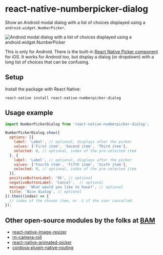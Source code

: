 # react-native-numberpicker-dialog

Show an Android modal dialog with a list of choices displayed using a `android.widget.NumberPicker`.

![Android modal dialog with a list of choices displayed using a `android.widget.NumberPicker`](docs/preview.png)

This is only for Android. There is the built-in [React Native Picker component](https://facebook.github.io/react-native/docs/picker.html) for iOS. It works for Android too, but display a dialog (or dropdown) with a long list of choices that can be confusing.

## Setup

Install the package with React Native:
```
react-native install react-native-numberpicker-dialog
```

## Usage example

```javascript
import NumberPickerDialog from 'react-native-numberpicker-dialog';

NumberPickerDialog.show({
  options: [{
    label: 'Label', // optional, displays after the picker
    values: ['First item', 'Second item', 'Third item'],
    selected: 0, // optional, index of the pre-selected item
  }, {
    label: 'Label', // optional, displays after the picker
    values: ['Fourth item', 'Fifth item', 'Sixth item'],
    selected: 0, // optional, index of the pre-selected item
  }],
  positiveButtonLabel: 'Ok', // optional
  negativeButtonLabel: 'Cancel',  // optional
  message: 'What would you like to have?', // optional
  title: 'Nice dialog', // optional
}).then((index) => {
  // index of the chosen item, or -1 if the user cancelled.
});
```

## Other open-source modules by the folks at [BAM](http://github.com/bamlab)

 * [react-native-image-resizer](https://github.com/bamlab/react-native-image-resizer)
 * [rn-camera-roll](https://github.com/bamlab/rn-camera-roll)
 * [react-native-animated-picker](https://github.com/bamlab/react-native-animated-picker)
 * [cordova-plugin-native-routing](https://github.com/bamlab/cordova-plugin-native-routing)
